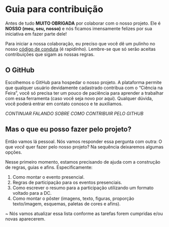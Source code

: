 

# Guia para contribuição

Antes de tudo **MUITO OBRIGADA** por colaborar com o nosso projeto. Ele é **NOSSO (meu, seu, nosso)** e nós ficamos imensamente felizes por sua iniciativa em fazer parte dele! 

Para iniciar a nossa colaboração, eu preciso que você dê um pulinho no nosso [código de conduta](https://github.com/mmfava/ciencianafeira/tree/master/C%C3%B3digo%20de%20conduta) (é rapidinho). Lembre-se que só serão aceitas contribuições que sigam as nossas regras. 

## O GitHub
Escolhemos o GitHub para hospedar o nosso projeto. A plataforma permite que qualquer usuário devidamente cadastrado contribua com o “Ciência na Feira”, você só precisa ter um pouco de paciência para aprender a trabalhar com essa ferramenta (caso você seja novo por aqui).  Qualquer dúvida, você poderá entrar em contato conosco e te auxiliamos. 

_CONTINUAR FALANDO SOBRE COMO CONTRIBUIR PELO GITHUB_

## Mas o que eu posso fazer pelo projeto?

Então vamos lá pessoal. Nós vamos responder essa pergunta com outra: O que _você_ quer fazer pelo nosso projeto? Na sequência deixaremos algumas opções. 

Nesse primeiro momento, estamos precisando de ajuda com a construção de regras, guias e afins. Especificamente:

1.	Como montar o evento presencial. 
2.	Regras de participação para os eventos presenciais.
3.	Como escrever o resumo para a participação utilizando um formato voltado para a DC. 
4.	Como montar o pôster (imagens, texto, figuras, proporção texto/imagem, esquemas, paletas de cores e afins). 

~ Nós vamos atualizar essa lista conforme as tarefas forem cumpridas e/ou novas aparecerem. 
 
 

